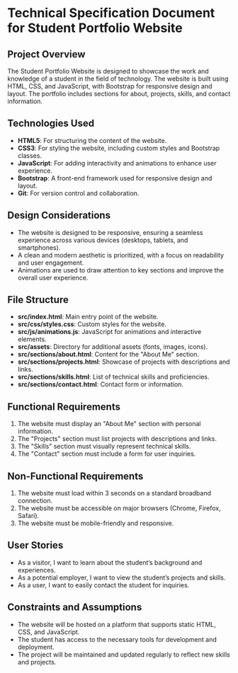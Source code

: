 # Technical Specification Document for Student Portfolio Website

## Project Overview
The Student Portfolio Website is designed to showcase the work and knowledge of a student in the field of technology. The website is built using HTML, CSS, and JavaScript, with Bootstrap for responsive design and layout. The portfolio includes sections for about, projects, skills, and contact information.

## Technologies Used
- **HTML5**: For structuring the content of the website.
- **CSS3**: For styling the website, including custom styles and Bootstrap classes.
- **JavaScript**: For adding interactivity and animations to enhance user experience.
- **Bootstrap**: A front-end framework used for responsive design and layout.
- **Git**: For version control and collaboration.

## Design Considerations
- The website is designed to be responsive, ensuring a seamless experience across various devices (desktops, tablets, and smartphones).
- A clean and modern aesthetic is prioritized, with a focus on readability and user engagement.
- Animations are used to draw attention to key sections and improve the overall user experience.

## File Structure
- **src/index.html**: Main entry point of the website.
- **src/css/styles.css**: Custom styles for the website.
- **src/js/animations.js**: JavaScript for animations and interactive elements.
- **src/assets**: Directory for additional assets (fonts, images, icons).
- **src/sections/about.html**: Content for the "About Me" section.
- **src/sections/projects.html**: Showcase of projects with descriptions and links.
- **src/sections/skills.html**: List of technical skills and proficiencies.
- **src/sections/contact.html**: Contact form or information.

## Functional Requirements
1. The website must display an "About Me" section with personal information.
2. The "Projects" section must list projects with descriptions and links.
3. The "Skills" section must visually represent technical skills.
4. The "Contact" section must include a form for user inquiries.

## Non-Functional Requirements
1. The website must load within 3 seconds on a standard broadband connection.
2. The website must be accessible on major browsers (Chrome, Firefox, Safari).
3. The website must be mobile-friendly and responsive.

## User Stories
- As a visitor, I want to learn about the student’s background and experiences.
- As a potential employer, I want to view the student’s projects and skills.
- As a user, I want to easily contact the student for inquiries.

## Constraints and Assumptions
- The website will be hosted on a platform that supports static HTML, CSS, and JavaScript.
- The student has access to the necessary tools for development and deployment.
- The project will be maintained and updated regularly to reflect new skills and projects.